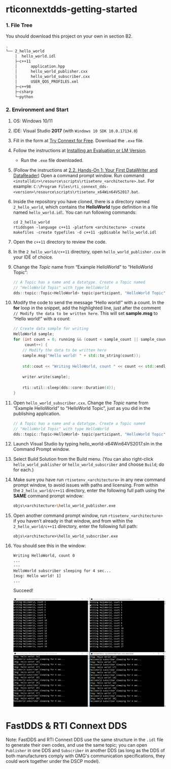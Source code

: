 # rticonnextdds-getting-started

### 1. File Tree

You should download this project on your own in section B2.

    .
    └── 2_hello_world
        │  hello_world.idl
        ├─c++11
        │      application.hpp
        │      hello_world_publisher.cxx
        │      hello_world_subscriber.cxx
        │      USER_QOS_PROFILES.xml
        ├─c++98
        ├─csharp
        └─python

### 2. Environment and Start

1. OS: Windows 10/11

2. IDE: Visual Studio **2017** (with `Windows 10 SDK 10.0.17134.0`)

3. Fill in the form at [Try Connext for Free](https://www.rti.com/free-trial). Download the `.exe` file.

4. Follow the instructions at [Installing an Evaluation or LM Version](https://community.rti.com/static/documentation/connext-dds/7.2.0/doc/manuals/connext_dds_professional/installation_guide/installation_guide/Installing.htm#1.2_Installing_an_Evaluation_or_LM_Version).

   - Run the `.exe` file downloaded.

5. (Follow the instructions at [2.2. Hands-On 1: Your First DataWriter and DataReader](https://community.rti.com/static/documentation/connext-dds/7.2.0/doc/manuals/connext_dds_professional/getting_started_guide/cpp11/intro_pubsub_cpp.html#hands-on-1-your-first-datawriter-and-datareader)) Open a command prompt window. Run command `<installdir>\resource\scripts\rtisetenv_<architecture>.bat`. For example: `C:\Program Files\rti_connext_dds-<version>\resource\scripts\rtisetenv_x64Win64VS2017.bat`.

6. Inside the repository you have cloned, there is a directory named `2_hello_world`, which contains the **HelloWorld** type definition in a file named `hello_world.idl`. You can run following commands:

   ```
   cd 2_hello_world
   rtiddsgen -language c++11 -platform <architecture> -create makefiles -create typefiles -d c++11 -ppDisable hello_world.idl
   ```

7. Open the `c++11` directory to review the code.

8. In the `2_hello_world/c++11` directory, open `hello_world_publisher.cxx` in your IDE of choice.

9. Change the *Topic* name from “Example HelloWorld” to “HelloWorld Topic”:

   ```c++
   // A Topic has a name and a datatype. Create a Topic named
   // "HelloWorld Topic" with type HelloWorld
   dds::topic::Topic<HelloWorld> topic(participant, "HelloWorld Topic");
   ```

10. Modify the code to send the message “Hello world!” with a count. In the **for** loop in the snippet, add the highlighted line, just after the comment `// Modify the data to be written here`. This will set **sample.msg** to “Hello world!” with a count:

    ```C++
    // Create data sample for writing
    HelloWorld sample;
    for (int count = 0; running && (count < sample_count || sample_count == 0);
         count++) {
        // Modify the data to be written here
        sample.msg("Hello world! " + std::to_string(count));
    
        std::cout << "Writing HelloWorld, count " << count << std::endl;
    
        writer.write(sample);
    
        rti::util::sleep(dds::core::Duration(4));
    }
    ```

11. Open `hello_world_subscriber.cxx`. Change the *Topic* name from “Example HelloWorld” to “HelloWorld Topic”, just as you did in the publishing application.

    ```c++
    // A Topic has a name and a datatype. Create a Topic named
    // "HelloWorld Topic" with type HelloWorld
    dds::topic::Topic<HelloWorld> topic(participant, "HelloWorld Topic");
    ```

12. Launch Visual Studio by typing hello_world-x64Win64VS2017.sln in the Command Prompt window.

13. Select Build Solution from the Build menu. (You can also right-click `hello_world_publisher` or `hello_world_subscriber` and choose `Build`; do for each.)

14. Make sure you have run `rtisetenv_<architecture>` in any new command prompt window, to avoid issues with paths and licensing. From within the `2_hello_world/c++11` directory, enter the following full path using the **SAME** command prompt window:

    ```bash
    objs\<architecture>\hello_world_publisher.exe
    ```

15. Open another command prompt window, run `rtisetenv_<architecture>` if you haven’t already in that window, and from within the `2_hello_world/c++11` directory, enter the following full path:

    ```
    objs\<architecture>\hello_world_subscriber.exe
    ```

16. You should see this in the window:

    ```
    Writing HelloWorld, count 0
    ...
    ---
    HelloWorld subscriber sleeping for 4 sec...
    [msg: Hello world! 1]
    ...
    ```

    Succeed!

    <img src="assets/image-20240401193828066.png" alt="image-20240401193828066" style="zoom: 80%;" />

# FastDDS & RTI Connext DDS

Note: FastDDS and RTI Connext DDS use the same structure in the `.idl` file to generate their own codes, and use the same topic; you can open `Publisher` in one DDS and `Subscriber` in another DDS (as long as the DDS of both manufacturers comply with OMG's communication specifications, they could work together under the DSCP model).

